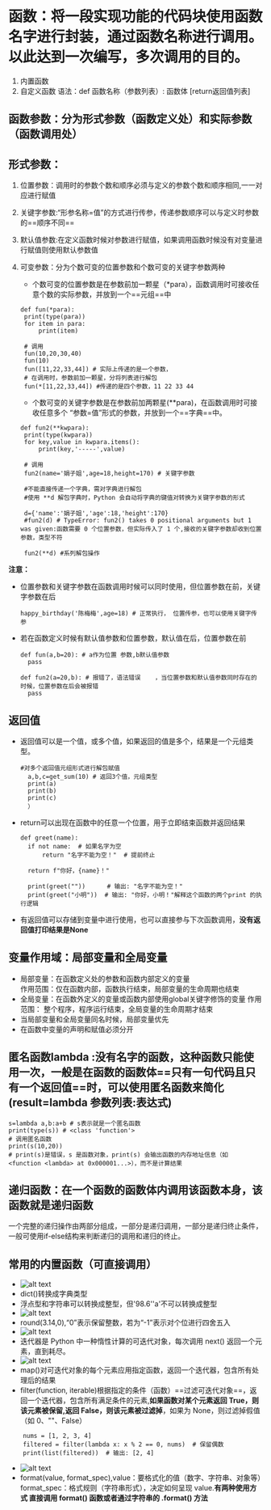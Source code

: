 # 函数：将一段实现功能的代码块使用函数名字进行封装，通过函数名称进行调用。以此达到一次编写，多次调用的目的。
1. 内置函数
2. 自定义函数
   语法：def 函数名称（参数列表）:
    函数体
     [return返回值列表]
## 函数参数：分为形式参数（函数定义处）和实际参数（函数调用处）
## 形式参数：
1. 位置参数：调用时的参数个数和顺序必须与定义的参数个数和顺序相同,一一对应进行赋值

2. 关键字参数:“形参名称=值”的方式进行传参，传递参数顺序可以与定义时参数的==顺序不同==

3. 默认值参数:在定义函数时候对参数进行赋值，如果调用函数时候没有对变量进行赋值则使用默认参数值
4. 可变参数：分为个数可变的位置参数和个数可变的关键字参数两种
   - 个数可变的位置参数是在参数前加一颗星（*para），函数调用时可接收任意个数的实际参数，并放到一个==元组==中
   ```
   def fun(*para):
    print(type(para))
    for item in para:
        print(item)

    # 调用
    fun(10,20,30,40)
    fun(10)
    fun([11,22,33,44]) # 实际上传递的是一个参数，
    # 在调用时，参数前加一颗星，分将列表进行解包
    fun(*[11,22,33,44]) #传递的是四个参数，11 22 33 44
   ```
   - 个数可变的关键字参数是在参数前加两颗星(**para)，在函数调用时可接收任意多个 “参数=值”形式的参数，并放到一个==字典==中。
   ```
   def fun2(**kwpara):
    print(type(kwpara))
    for key,value in kwpara.items():
        print(key,'-----',value)

    # 调用
    fun2(name='娟子姐',age=18,height=170) # 关键字参数

    #不能直接传递一个字典，需对字典进行解包
    #使用 **d 解包字典时，Python 会​​自动将字典的键值对转换为关键字参数的形式​​

    d={'name':'娟子姐','age':18,'height':170}
    #fun2(d) # TypeError: fun2() takes 0 positional arguments but 1 was given:函数需要 0 个位置参数，但实际传入了 1 个,接收的关键字参数却收到位置参数，类型不符

    fun2(**d) #系列解包操作
    ```
**注意：**
- 位置参数和关键字参数在函数调用时候可以同时使用，但位置参数在前，关键字参数在后
  ```
  happy_birthday('陈梅梅',age=18) # 正常执行， 位置传参，也可以使用关键字传参
  ```
- 若在函数定义时候有默认值参数和位置参数，默认值在后，位置参数在前
  ```
  def fun(a,b=20): # a作为位置 参数,b默认值参数
    pass

  def fun2(a=20,b): # 报错了，语法错误    ，当位置参数和默认值参数同时存在的时候，位置参数在后会被报错
    pass
  ```
## 返回值
- 返回值可以是一个值，或多个值，如果返回的值是多个，结果是一个元组类型。
  ```
  #对多个返回值元组形式进行解包赋值
    a,b,c=get_sum(10) # 返回3个值，元组类型
    print(a)
    print(b)
    print(c)
    ）
  ```
- return可以出现在函数中的任意一个位置，用于​​立即结束函数​​并返回结果
  ```
  def greet(name):
    if not name:  # 如果名字为空
        return "名字不能为空！"  # 提前终止
    
    return f"你好，{name}！"

    print(greet(""))      # 输出: "名字不能为空！"
    print(greet("小明"))  # 输出: "你好，小明！"解释这个函数的两个print 的执行逻辑
    ```
- 有返回值可以存储到变量中进行使用，也可以直接参与下次函数调用，**没有返回值打印结果是None**
## 变量作用域：局部变量和全局变量
- 局部变量：在函数定义处的参数和函数内部定义的变量   
  作用范围：仅在函数内部，函数执行结束，局部变量的生命周期也结束
- 全局变量：在函数外定义的变量或函数内部使用global关键字修饰的变量
  作用范围： 整个程序，程序运行结束，全局变量的生命周期才结束
- 当局部变量和全局变量同名时候，局部变量优先
- 在函数中变量的声明和赋值必须分开
## 匿名函数lambda :没有名字的函数，这种函数只能使用一次，一般是在函数的函数体==只有一句代码且只有一个返回值==时，可以使用匿名函数来简化(result=lambda 参数列表:表达式)
```
s=lambda a,b:a+b # s表示就是一个匿名函数
print(type(s)) # <class 'function'>
# 调用匿名函数
print(s(10,20))
# print(s)是错误，​​s 是函数对象，print(s) 会输出函数的内存地址信息（如 <function <lambda> at 0x000001...>），而不是计算结果
```
## 递归函数：在一个函数的函数体内调用该函数本身，该函数就是递归函数
一个完整的递归操作由两部分组成，一部分是递归调用，一部分是递归终止条件，一般可使用if-else结构来判断递归的调用和递归的终止。
## 常用的内置函数（可直接调用）
- ![alt text](image.png)
- dict()转换成字典类型
- 浮点型和字符串可以转换成整型，但'98.6''a'不可以转换成整型
- ![alt text](image-1.png)
- round(3.14,0),“0”表示保留整数，若为“-1”表示对个位进行四舍五入
- ![alt text](image-2.png)
- 迭代器是 Python 中一种​​惰性计算​​的可迭代对象，每次调用 next() 返回一个元素，直到耗尽。
- ![alt text](image-4.png)
- map()对可迭代对象的每个元素应用指定函数，返回一个​​迭代器​​，包含所有处理后的结果
- filter(function, iterable)根据指定的条件（函数）==过滤可迭代对象==，返回一个​​迭代器​​，包含所有满足条件的元素,**如果函数对某个元素返回 True，则该元素被保留,返回 False，则该元素被过滤掉**，如果为 None，则过滤掉假值（如 0、""、False）
```
    nums = [1, 2, 3, 4]
    filtered = filter(lambda x: x % 2 == 0, nums)  # 保留偶数
    print(list(filtered))  # 输出: [2, 4]
```
  
- ![alt text](image-3.png)
- format(value, format_spec),value​​：要格式化的值（数字、字符串、对象等）format_spec​​：格式规则（字符串形式），决定如何呈现 value.**有两种使用方式 直接调用 format() 函数​或者通过字符串的 .format() 方法**